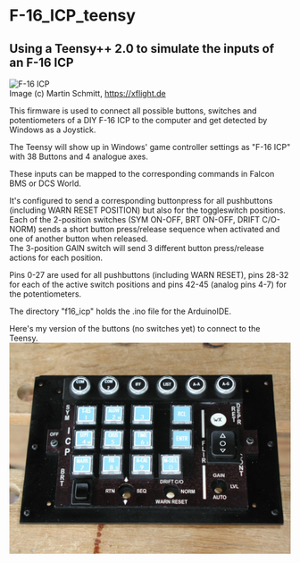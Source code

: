 # F-16_ICP_teensy
## Using a Teensy++ 2.0 to simulate the inputs of an F-16 ICP

![F-16 ICP](https://www.xflight.de/original/parts/center_console/icp/icp_01.gif)  
Image (c) Martin Schmitt, https://xflight.de

This firmware is used to connect all possible buttons, switches and potentiometers of a DIY F-16 ICP to the computer and get detected by Windows as a Joystick.

The Teensy will show up in Windows' game controller settings as "F-16 ICP" with 38 Buttons and 4 analogue axes.

These inputs can be mapped to the corresponding commands in Falcon BMS or DCS World.

It's configured to send a corresponding buttonpress for all pushbuttons (including WARN RESET POSITION) but also for the toggleswitch positions.  
Each of the 2-position switches (SYM ON-OFF, BRT ON-OFF, DRIFT C/O-NORM) sends a short button press/release sequence when activated and one of another button when released.  
The 3-position GAIN switch will send 3 different button press/release actions for each position.

Pins 0-27 are used for all pushbuttons (including WARN RESET), pins 28-32 for each of the active switch positions and pins 42-45 (analog pins 4-7) for the potentiometers.

The directory "f16_icp" holds the .ino file for the ArduinoIDE.

Here's my version of the buttons (no switches yet) to connect to the Teensy.
![myICP](pics/myIcp.jpg)
